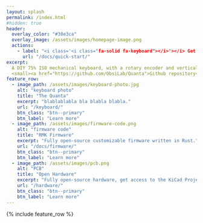 ```yaml
---
layout: splash
permalink: /index.html
#hidden: true
header:
  overlay_color: "#30e3ca"
  overlay_image: /assets/images/homepage-image.png
  actions:
    - label: "<i class='<i class="fa-solid fa-keyboard"></i>'></i> Get started"
      url: "/docs/quick-start/"
excerpt:
  A DIY 75% ISO mechanical keyboard, with a rotary encoder and vertical USB A port.<br>
  <small><a href="https://github.com/ObsiLab/Quanta">Github repository</a></small>
feature_row:
  - image_path: /assets/images/keyboard-photo.jpg
    alt: "keyboard photo"
    title: "The Quanta"
    excerpt: "blablablabla bla blabla blabla."
    url: "/keyboard/"
    btn_class: "btn--primary"
    btn_label: "Learn more"
  - image_path: /assets/images/firmware-code.png
    alt: "firmware code"
    title: "RMK Firmware"
    excerpt: "Fully open-source customizable firmware written in Rust."
    url: "/docs/firmware/"
    btn_class: "btn--primary"
    btn_label: "Learn more"
  - image_path: /assets/images/pcb.png
    alt: "PCB"
    title: "Open Hardware"
    excerpt: "Fully open-source hardware, get access to the KiCad Project PCB files."
    url: "/hardware/"
    btn_class: "btn--primary"
    btn_label: "Learn more"
---
```


{% include feature_row %}